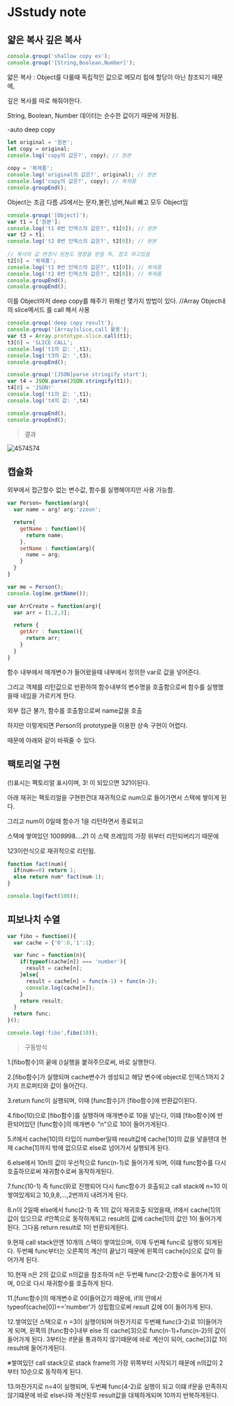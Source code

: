 # JSstudy note

## 얇은 복사 깊은 복사
```javascript
console.group('shallow copy ex');
console.group('[String,Boolean,Number]');
```
얇은 복사 : Object를 다룰때 독립적인 값으로 메모리 힙에 할당이 아닌 참조되기 때문에, 

깊은 복사를 따로 해줘야한다.

String, Boolean, Number 데이터는 순수한 값이기 때문에 저장됨. 

-auto deep copy
```javascript
let original = '원본';
let copy = original;
console.log('copy의 값은?', copy); // 원본
    
copy = '복제품';
console.log('original의 값은?', original); // 원본
console.log('copy의 값은?', copy); // 복제품
console.groupEnd();
```
Object는 조금 다름 JS에서는 문자,불린,넘버,Null 뺴고 모두 Object임 
```javascript
console.group('[Object]');
var t1 = ['원본'];
console.log('t1 0번 인덱스의 값은?', t1[0]); // 원본
var t2 = t1;
console.log('t2 0번 인덱스의 값은?', t2[0]); // 원본
 
// 복사의 값 변경시 원본도 영향을 받음 즉, 참조 하고있음
t2[0] = '복제품';
console.log('t1 0번 인덱스의 값은?', t1[0]); // 복제품
console.log('t2 0번 인덱스의 값은?', t2[0]); // 복제품
console.groupEnd();
console.groupEnd();
```
이를 Object마저 deep copy를 해주기 위해선 몇가지 방법이 있다.
//Array Object내의 slice메서드 를 call 해서 사용
```javascript
console.group('deep copy result');
console.group('[Array]slice,call 활용');
var t3 = Array.prototype.slice.call(t1);
t3[0] = 'SLICE CALL';
console.log('t1의 값: ',t1);
console.log('t3의 값: ',t3);
console.groupEnd();

console.group('[JSON]parse stringify start');
var t4 = JSON.parse(JSON.stringify(t1));
t4[0] = 'JSON!'
console.log('t1의 값: ',t1);
console.log('t4의 값: ',t4)

console.groupEnd();
console.groupEnd();
```

>결과

![4574574](https://user-images.githubusercontent.com/33567964/40586047-a0aabc4c-61f6-11e8-8549-3c99f982567b.png)


## 캡슐화

외부에서 접근할수 없는 변수값, 함수를 실행해야지만 사용 가능함.


```javascript
var Person= function(arg){
  var name = arg? arg:'zzoon';

  return{
    getName : function(){
      return name;
    },
    setName : function(arg){
      name = arg;
    }
  }
}

var me = Person();
console.log(me.getName());

var ArrCreate = function(arg){
  var arr = [1,2,3];

  return {
    getArr : function(){
      return arr;
    }
  }
}
```

함수 내부에서 매개변수가 들어왔을때 내부에서 정의한 var로 값을 넣어준다.


그리고 객체를 리턴값으로 반환하여 함수내부의 변수명을 호출함으로써 
함수를 실행했을때 네임을 가르키게 한다.

외부 접근 불가, 함수를 호출함으로써 name값을 호출

하지만 이렇게되면 Person의 prototype을 이용한 상속 구현이 어렵다.

때문에 아래와 같이 바꿔줄 수 있다.



## 팩토리얼 구현
(!)표시는 팩토리얼 표시이며, 3! 이 되있으면 3*2*1이된다.

아래 재귀는 팩토리얼을 구현한건대 재귀적으로 num으로 들어가면서 스택에 쌓이게 된다. 

그리고 num이 0일때 함수가 1을 리턴하면서 종료되고 

스택에 쌓여있던 100*99*98....*2*1 이 스택 프레임의 가장 위부터 리턴되버리기 때문에 

1*2*3이런식으로 재귀적으로 리턴됨.
```javascript
function fact(num){
  if(num==0) return 1;
  else return num* fact(num-1);
}

console.log(fact(100));
```

## 피보나치 수열

```javascript
var fibo = function(){
  var cache = {'0':0,'1':1};

  var func = function(n){
    if(typeof(cache[n]) === 'number'){
      result = cache[n];
    }else{
      result = cache[n] = func(n-1) + func(n-2);
      console.log(cache[n]);
    }
    return result;
  }
  return func;
}();

console.log('fibo',fibo(10));
```

>구동방식

1.[fibo함수]의 끝에 ()실행을 붙혀주므로써, 바로 실행한다.

2.[fibo함수]가 실행되며 cache변수가 생성되고 해당 변수에 object로 인덱스1까지 2가지 프로퍼티와 값이 들어간다.

3.return func이 실행되며, 이때 [func함수]가 [fibo함수]에 반환값이된다.

4.fibo(10)으로 [fibo함수]를 실행하며 매개변수로 10을 넣는다, 이떄 [fibo함수]에 반환되어있던 [func함수]의 매개변수 "n"으로 10이 들어가게된다.

5.if에서 cache[10]의 타입이 number일때 result값에 cache[10]의 값을 넣을텐대 현재 cache[1]까지 밖에 없으므로 else로 넘어가서 실행되게 된다.

6.else에서 10n의 값이 우선적으로 func(n-1)로 들어가게 되며, 이떄 func함수를 다시 호출하므로써 재귀함수로써 동작하게된다.

7.func(10-1) 즉 func(9)로 진행되어 다시 func함수가 호출되고 call stack에 n=10 이 쌓여있게되고 10,9,8,...,2번까지 내려가게 된다.

8.n이 2일때 else에서 func(2-1) 즉 1의 값이 재귀호출 되었을때, if에서 cache[1]의 값이 있으므로 if안쪽으로 동작하게되고 result의 값에 cache[1]의 값인 1이 들어가게 된다. 그다음 return result로 1이 반환되게된다.

9.현재 call stack안엔 10개의 스택이 쌓여있으며, 이제 두번째 func로 실행이 되게된다.
 두번째 func부터는 오른쪽의 계산이 끝났기 때문에 왼쪽의 cache[n]으로 값이 들어가게 된다.

10.현재 n은 2의 값으로 n의값을 참조하여 n은 두번째 func(2-2)함수로 들어가게 되며, 0으로 다시 재귀함수를 호출하게 된다.

11.[func함수]의 매개변수로 0이들어갔기 때문에, if의 안에서 typeof(cache[0])=='number'가 성립함으로써 result 값에 0이 들어가게 된다.

12.쌓여있던 스택으로 n =3이 실행이되며 마찬가지로 두번째 func(3-2)로 1이들어가게 되며, 왼쪽의 [func함수]내부 else 의 cache[3]으로 func(n-1)+func(n-2)의 값이 들어가게 된다.
 3부터는 if문을 통과하지 않기때문에 바로 계산이 되어, cache[3]값 1이 result에 들어가게된다.

※쌓여있던 call stack으로 stack frame의 가장 위쪽부터 시작되기 때문에 n의값이 2부터 10순으로 동작하게 된다. 

13.마찬가지로 n=4이 실행되며, 두번째 func(4-2)로 실행이 되고 이떄 if문을 만족하지 않기떄문에 바로 else나와 계산된루 result값을 대체하게되며 10까지 반복하게된다.

